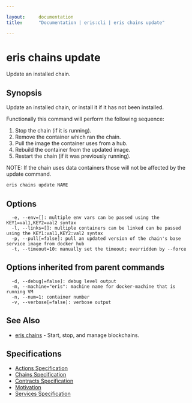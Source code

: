 ```yaml
---

layout:     documentation
title:      "Documentation | eris:cli | eris chains update"

---
```


# eris chains update

Update an installed chain.

## Synopsis

Update an installed chain, or install it if it has not been installed.

Functionally this command will perform the following sequence:

1. Stop the chain (if it is running).
2. Remove the container which ran the chain.
3. Pull the image the container uses from a hub.
4. Rebuild the container from the updated image.
5. Restart the chain (if it was previously running).

NOTE: If the chain uses data containers those will not be affected
by the update command.


```bash
eris chains update NAME
```

## Options

```
  -e, --env=[]: multiple env vars can be passed using the KEY1=val1,KEY2=val2 syntax
  -l, --links=[]: multiple containers can be linked can be passed using the KEY1:val1,KEY2:val2 syntax
  -p, --pull[=false]: pull an updated version of the chain's base service image from docker hub
  -t, --timeout=10: manually set the timeout; overridden by --force
```

## Options inherited from parent commands

```
  -d, --debug[=false]: debug level output
  -m, --machine="eris": machine name for docker-machine that is running VM
  -n, --num=1: container number
  -v, --verbose[=false]: verbose output
```

## See Also

* [eris chains](https://docs.erisindustries.com/documentation/eris-cli/0.11.0/eris_chains/)	 - Start, stop, and manage blockchains.

## Specifications

* [Actions Specification](https://docs.erisindustries.com/documentation/eris-cli/0.11.0/actions_specification/)
* [Chains Specification](https://docs.erisindustries.com/documentation/eris-cli/0.11.0/chains_specification/)
* [Contracts Specification](https://docs.erisindustries.com/documentation/eris-cli/0.11.0/contracts_specification/)
* [Motivation](https://docs.erisindustries.com/documentation/eris-cli/0.11.0/motivation/)
* [Services Specification](https://docs.erisindustries.com/documentation/eris-cli/0.11.0/services_specification/)

